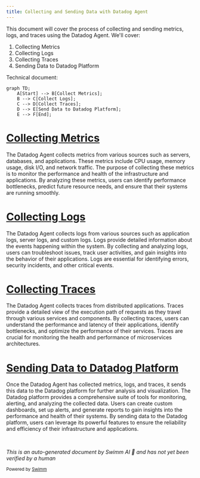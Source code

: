 ```yaml
---
title: Collecting and Sending Data with Datadog Agent
---
```

This document will cover the process of collecting and sending metrics, logs, and traces using the Datadog Agent. We'll cover:

1. Collecting Metrics
2. Collecting Logs
3. Collecting Traces
4. Sending Data to Datadog Platform

Technical document: <SwmLink doc-title="" repo-id="Z2l0aHViJTNBJTNBZGF0YWRvZy1hZ2VudCUzQSUzQVN3aW1tLURlbW8=" path="/.swm/.5xtqm8o4.sw.md"></SwmLink>

```mermaid
graph TD;
    A[Start] --> B[Collect Metrics];
    B --> C[Collect Logs];
    C --> D[Collect Traces];
    D --> E[Send Data to Datadog Platform];
    E --> F[End];
```

# [Collecting Metrics](https://app.swimm.io/repos/Z2l0aHViJTNBJTNBZGF0YWRvZy1hZ2VudCUzQSUzQVN3aW1tLURlbW8=/docs/5xtqm8o4#collecting-metrics)

The Datadog Agent collects metrics from various sources such as servers, databases, and applications. These metrics include CPU usage, memory usage, disk I/O, and network traffic. The purpose of collecting these metrics is to monitor the performance and health of the infrastructure and applications. By analyzing these metrics, users can identify performance bottlenecks, predict future resource needs, and ensure that their systems are running smoothly.

# [Collecting Logs](https://app.swimm.io/repos/Z2l0aHViJTNBJTNBZGF0YWRvZy1hZ2VudCUzQSUzQVN3aW1tLURlbW8=/docs/5xtqm8o4#collecting-logs)

The Datadog Agent collects logs from various sources such as application logs, server logs, and custom logs. Logs provide detailed information about the events happening within the system. By collecting and analyzing logs, users can troubleshoot issues, track user activities, and gain insights into the behavior of their applications. Logs are essential for identifying errors, security incidents, and other critical events.

# [Collecting Traces](https://app.swimm.io/repos/Z2l0aHViJTNBJTNBZGF0YWRvZy1hZ2VudCUzQSUzQVN3aW1tLURlbW8=/docs/5xtqm8o4#collecting-traces)

The Datadog Agent collects traces from distributed applications. Traces provide a detailed view of the execution path of requests as they travel through various services and components. By collecting traces, users can understand the performance and latency of their applications, identify bottlenecks, and optimize the performance of their services. Traces are crucial for monitoring the health and performance of microservices architectures.

# [Sending Data to Datadog Platform](https://app.swimm.io/repos/Z2l0aHViJTNBJTNBZGF0YWRvZy1hZ2VudCUzQSUzQVN3aW1tLURlbW8=/docs/5xtqm8o4#sending-data-to-datadog-platform)

Once the Datadog Agent has collected metrics, logs, and traces, it sends this data to the Datadog platform for further analysis and visualization. The Datadog platform provides a comprehensive suite of tools for monitoring, alerting, and analyzing the collected data. Users can create custom dashboards, set up alerts, and generate reports to gain insights into the performance and health of their systems. By sending data to the Datadog platform, users can leverage its powerful features to ensure the reliability and efficiency of their infrastructure and applications.

&nbsp;

*This is an auto-generated document by Swimm AI 🌊 and has not yet been verified by a human*

<SwmMeta version="3.0.0" repo-id="Z2l0aHViJTNBJTNBZGF0YWRvZy1hZ2VudCUzQSUzQVN3aW1tLURlbW8=" repo-name="datadog-agent"><sup>Powered by [Swimm](/)</sup></SwmMeta>
